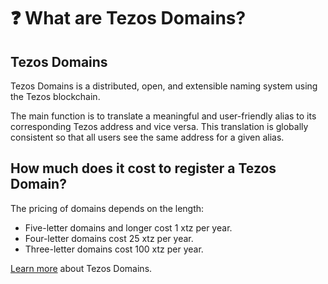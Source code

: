 # ❓ What are Tezos Domains?

## Tezos Domains

Tezos Domains is a distributed, open, and extensible naming system using the Tezos blockchain.&#x20;

The main function is to translate a meaningful and user-friendly alias to its corresponding Tezos address and vice versa. This translation is globally consistent so that all users see the same address for a given alias.&#x20;

## How much does it cost to register a Tezos Domain?

The pricing of domains depends on the length:

* &#x20;Five-letter domains and longer cost 1 xtz per year.&#x20;
* Four-letter domains cost 25 xtz per year.
* &#x20;Three-letter domains cost 100 xtz per year.

[Learn more](https://tezos.domains/about/domains) about Tezos Domains.
